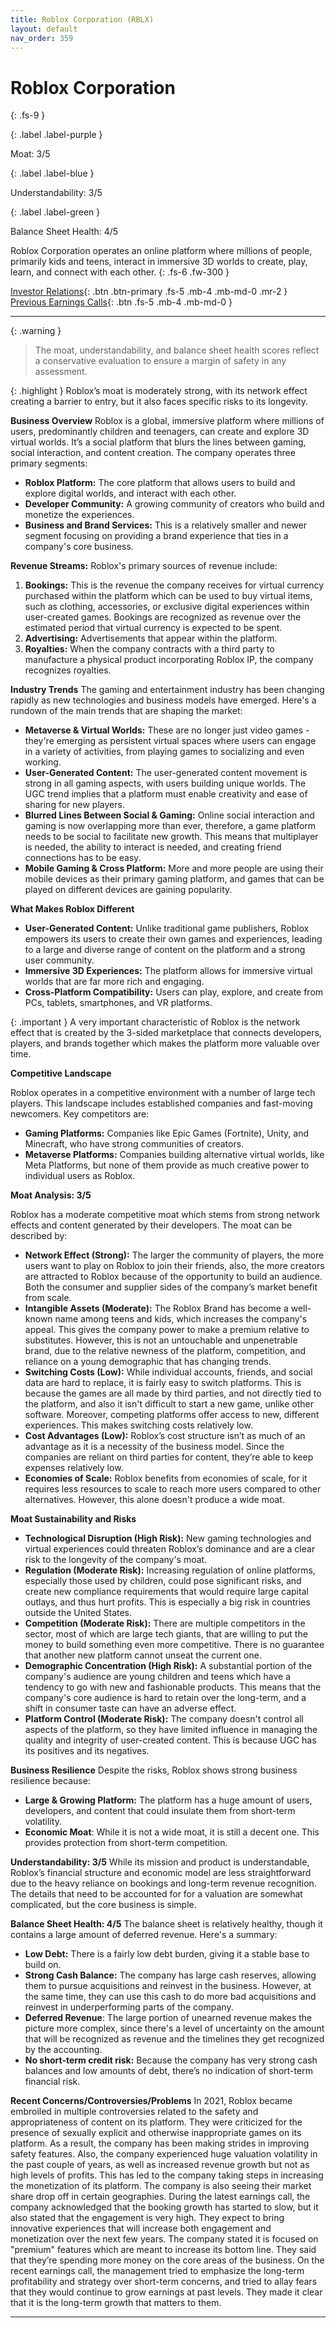 ```yaml
---
title: Roblox Corporation (RBLX)
layout: default
nav_order: 359
---
```


# Roblox Corporation
{: .fs-9 }

{: .label .label-purple }

Moat: 3/5

{: .label .label-blue }

Understandability: 3/5

{: .label .label-green }

Balance Sheet Health: 4/5

Roblox Corporation operates an online platform where millions of people, primarily kids and teens, interact in immersive 3D worlds to create, play, learn, and connect with each other.
{: .fs-6 .fw-300 }

[Investor Relations](https://www.google.com/search?q=RBLX+investor+relations){: .btn .btn-primary .fs-5 .mb-4 .mb-md-0 .mr-2 }
[Previous Earnings Calls](https://discountingcashflows.com/company/RBLX/transcripts/){: .btn .fs-5 .mb-4 .mb-md-0 }

---

{: .warning }
>The moat, understandability, and balance sheet health scores reflect a conservative evaluation to ensure a margin of safety in any assessment.



{: .highlight }
Roblox’s moat is moderately strong, with its network effect creating a barrier to entry, but it also faces specific risks to its longevity.

**Business Overview**
Roblox is a global, immersive platform where millions of users, predominantly children and teenagers, can create and explore 3D virtual worlds. It’s a social platform that blurs the lines between gaming, social interaction, and content creation. The company operates three primary segments:
*   **Roblox Platform:** The core platform that allows users to build and explore digital worlds, and interact with each other.
*   **Developer Community:** A growing community of creators who build and monetize the experiences.
*   **Business and Brand Services:** This is a relatively smaller and newer segment focusing on providing a brand experience that ties in a company's core business.

**Revenue Streams:**
Roblox's primary sources of revenue include:

1.  **Bookings:** This is the revenue the company receives for virtual currency purchased within the platform which can be used to buy virtual items, such as clothing, accessories, or exclusive digital experiences within user-created games. Bookings are recognized as revenue over the estimated period that virtual currency is expected to be spent.
2.  **Advertising:** Advertisements that appear within the platform.
3.  **Royalties:** When the company contracts with a third party to manufacture a physical product incorporating Roblox IP, the company recognizes royalties.

**Industry Trends**
The gaming and entertainment industry has been changing rapidly as new technologies and business models have emerged. Here's a rundown of the main trends that are shaping the market:

*   **Metaverse & Virtual Worlds:** These are no longer just video games - they're emerging as persistent virtual spaces where users can engage in a variety of activities, from playing games to socializing and even working.
*   **User-Generated Content:** The user-generated content movement is strong in all gaming aspects, with users building unique worlds. The UGC trend implies that a platform must enable creativity and ease of sharing for new players.
*  **Blurred Lines Between Social & Gaming:** Online social interaction and gaming is now overlapping more than ever, therefore, a game platform needs to be social to facilitate new growth. This means that multiplayer is needed, the ability to interact is needed, and creating friend connections has to be easy.
*   **Mobile Gaming & Cross Platform:** More and more people are using their mobile devices as their primary gaming platform, and games that can be played on different devices are gaining popularity.

**What Makes Roblox Different**

*   **User-Generated Content:** Unlike traditional game publishers, Roblox empowers its users to create their own games and experiences, leading to a large and diverse range of content on the platform and a strong user community.
*   **Immersive 3D Experiences:** The platform allows for immersive virtual worlds that are far more rich and engaging.
*   **Cross-Platform Compatibility:**  Users can play, explore, and create from PCs, tablets, smartphones, and VR platforms.

{: .important }
A very important characteristic of Roblox is the network effect that is created by the 3-sided marketplace that connects developers, players, and brands together which makes the platform more valuable over time.

**Competitive Landscape**

Roblox operates in a competitive environment with a number of large tech players. This landscape includes established companies and fast-moving newcomers. Key competitors are:

*   **Gaming Platforms:** Companies like Epic Games (Fortnite), Unity, and Minecraft, who have strong communities of creators.
*   **Metaverse Platforms:** Companies building alternative virtual worlds, like Meta Platforms, but none of them provide as much creative power to individual users as Roblox.

**Moat Analysis: 3/5**

Roblox has a moderate competitive moat which stems from strong network effects and content generated by their developers. The moat can be described by:

*   **Network Effect (Strong):** The larger the community of players, the more users want to play on Roblox to join their friends, also, the more creators are attracted to Roblox because of the opportunity to build an audience. Both the consumer and supplier sides of the company’s market benefit from scale.
*   **Intangible Assets (Moderate):** The Roblox Brand has become a well-known name among teens and kids, which increases the company's appeal. This gives the company power to make a premium relative to substitutes. However, this is not an untouchable and unpenetrable brand, due to the relative newness of the platform, competition, and reliance on a young demographic that has changing trends.
*   **Switching Costs (Low):** While individual accounts, friends, and social data are hard to replace, it is fairly easy to switch platforms. This is because the games are all made by third parties, and not directly tied to the platform, and also it isn't difficult to start a new game, unlike other software. Moreover, competing platforms offer access to new, different experiences. This makes switching costs relatively low. 
*   **Cost Advantages (Low):** Roblox’s cost structure isn’t as much of an advantage as it is a necessity of the business model. Since the companies are reliant on third parties for content, they’re able to keep expenses relatively low.
*   **Economies of Scale:** Roblox benefits from economies of scale, for it requires less resources to scale to reach more users compared to other alternatives. However, this alone doesn't produce a wide moat.

**Moat Sustainability and Risks**

*   **Technological Disruption (High Risk):** New gaming technologies and virtual experiences could threaten Roblox’s dominance and are a clear risk to the longevity of the company's moat.
*   **Regulation (Moderate Risk):** Increasing regulation of online platforms, especially those used by children, could pose significant risks, and create new compliance requirements that would require large capital outlays, and thus hurt profits. This is especially a big risk in countries outside the United States.
*   **Competition (Moderate Risk):** There are multiple competitors in the sector, most of which are large tech giants, that are willing to put the money to build something even more competitive. There is no guarantee that another new platform cannot unseat the current one.
*   **Demographic Concentration (High Risk):** A substantial portion of the company's audience are young children and teens which have a tendency to go with new and fashionable products. This means that the company's core audience is hard to retain over the long-term, and a shift in consumer taste can have an adverse effect.
*   **Platform Control (Moderate Risk):** The company doesn't control all aspects of the platform, so they have limited influence in managing the quality and integrity of user-created content. This is because UGC has its positives and its negatives. 

**Business Resilience**
Despite the risks, Roblox shows strong business resilience because:

*  **Large & Growing Platform:** The platform has a huge amount of users, developers, and content that could insulate them from short-term volatility.
*   **Economic Moat**: While it is not a wide moat, it is still a decent one. This provides protection from short-term competition.

**Understandability: 3/5**
While its mission and product is understandable, Roblox’s financial structure and economic model are less straightforward due to the heavy reliance on bookings and long-term revenue recognition. The details that need to be accounted for for a valuation are somewhat complicated, but the core business is simple.

**Balance Sheet Health: 4/5**
The balance sheet is relatively healthy, though it contains a large amount of deferred revenue. Here's a summary:
*   **Low Debt:** There is a fairly low debt burden, giving it a stable base to build on.
*   **Strong Cash Balance:** The company has large cash reserves, allowing them to pursue acquisitions and reinvest in the business. However, at the same time, they can use this cash to do more bad acquisitions and reinvest in underperforming parts of the company.
*   **Deferred Revenue**: The large portion of unearned revenue makes the picture more complex, since there's a level of uncertainty on the amount that will be recognized as revenue and the timelines they get recognized by the accounting.
*   **No short-term credit risk:** Because the company has very strong cash balances and low amounts of debt, there’s no indication of short-term financial risk.

**Recent Concerns/Controversies/Problems**
In 2021, Roblox became embroiled in multiple controversies related to the safety and appropriateness of content on its platform. They were criticized for the presence of sexually explicit and otherwise inappropriate games on its platform. As a result, the company has been making strides in improving safety features.
Also, the company experienced huge valuation volatility in the past couple of years, as well as increased revenue growth but not as high levels of profits. This has led to the company taking steps in increasing the monetization of its platform. The company is also seeing their market share drop off in certain geographies.
During the latest earnings call, the company acknowledged that the booking growth has started to slow, but it also stated that the engagement is very high. They expect to bring innovative experiences that will increase both engagement and monetization over the next few years. The company stated it is focused on "premium" features which are meant to increase its bottom line. They said that they’re spending more money on the core areas of the business. 
On the recent earnings call, the management tried to emphasize the long-term profitability and strategy over short-term concerns, and tried to allay fears that they would continue to grow earnings at past levels. They made it clear that it is the long-term growth that matters to them.

***

